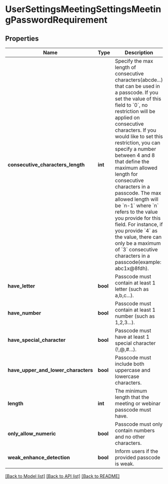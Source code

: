 # UserSettingsMeetingSettingsMeetingPasswordRequirement

## Properties
Name | Type | Description | Notes
------------ | ------------- | ------------- | -------------
**consecutive_characters_length** | **int** |  Specify the max length of consecutive characters(abcde...) that can be used in a passcode. If you set the value of this field to &#x60;0&#x60;, no restriction will be applied on consecutive characters.   If you would like to set this restriction, you can specify a number between 4 and 8 that define the maximum allowed length for consecutive characters in a passcode.  The max allowed length will be &#x60;n-1&#x60; where &#x60;n&#x60; refers to the value you provide for this field.  For instance, if you provide &#x60;4&#x60; as the value, there can only be a maximum of &#x60;3&#x60; consecutive characters in a passcode(example: abc1x@8fdh). | [optional] 
**have_letter** | **bool** | Passcode must contain at least 1 letter (such as a,b,c...).  | [optional] 
**have_number** | **bool** | Passcode must contain at least 1 number (such as 1,2,3...). | [optional] 
**have_special_character** | **bool** | Passcode must have at least 1 special character (!,@,#...). | [optional] 
**have_upper_and_lower_characters** | **bool** | Passcode must include both uppercase and lowercase characters. | [optional] 
**length** | **int** | The minimum length that the meeting or webinar passcode must have. | [optional] 
**only_allow_numeric** | **bool** | Passcode must only contain numbers and no other characters. | [optional] 
**weak_enhance_detection** | **bool** | Inform users if the provided passcode is weak. | [optional] 

[[Back to Model list]](../README.md#documentation-for-models) [[Back to API list]](../README.md#documentation-for-api-endpoints) [[Back to README]](../README.md)

